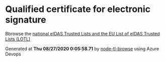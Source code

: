 # Qualified certificate for electronic signature 
 Bbrowse the [national eIDAS Trusted Lists and the EU List of eIDAS Trusted Lists (LOTL)](https://webgate.ec.europa.eu/tl-browser/#/) 
 
 
Generated at **Thu 08/27/2020  0:05:58.71** by [node-tl-browse](https://github.com/ymedlop/node-tl-browser) using Azure Devops 
